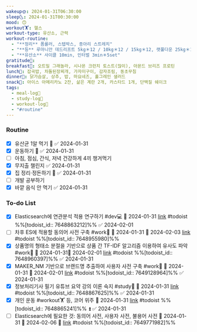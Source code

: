 ```yaml
---
wakeup🌞: 2024-01-31T06:30:00
sleep🌜: 2024-01-31T00:30:00
mood: 🙃
workout🏋️: 헬스
workout-type: 유산소, 근력
workout-routine:
  - "**정리** 폼롤러, 스텝박스, 종아리 스트레치"
  - "**등** 루마니안 데드리프트 5kg＊12 / 10kg＊12 / 15kg＊12, 랫풀다운 25kg＊12＊3set, 어시스트 풀업 102.5kg＊12＊3set "
  - "**유산소** 사이클 10min, 인터벌 3min＊5set"
gratitude🙏: 
breakfast🍳: 오트밀 그래놀라, 시나몬 크런치 토스트(많이), 아몬드 브리즈 프로틴
lunch🍚: 잡곡밥, 차돌된장찌개, 가자미구이, 감자조림, 동초무침
dinner🥗: 닭가슴살, 상추, 밥, 마요네즈, 홀그레인 샐러드
snack🍬: 아이스 아메리카노 2잔, 삶은 계란 2개, 카스타드 1개, 단백질 쉐이크
tags:
  - meal-log📝
  - study-log📓
  - workout-log💪
  - "#routine"
---
```

### Routine 
- [x] 유산균 1알 먹기 🔼 ✅ 2024-01-31
- [x] 운동하기 🔼 ✅ 2024-01-31
- [ ] 아침, 점심, 간식, 저녁 건강하게 4끼 챙겨먹기
- [x] 무지출 챌린지 ✅ 2024-01-31
- [x] 집 정리·정돈하기 🔼 ✅ 2024-01-31
- [ ] 개발 공부하기
- [x] 바깥 음식 안 먹기 ✅ 2024-01-31

### To-do List 
- [x] Elasticsearch에 연관분석 적용 연구하기 #dev💻 📅 2024-01-31 [link](https://todoist.com/showTask?id=7648863212) #todoist  %%[todoist_id:: 7648863212]%% ✅ 2024-02-01
- [ ] 차후 ES에 적용할 동의어 사전 구축 #work🏢 🛫 2024-01-31 📅 2024-02-03 [link](https://todoist.com/showTask?id=7648955980) #todoist  %%[todoist_id:: 7648955980]%%
- [x] 상품명의 형태소 분절을 기반으로 상품 간 TF-IDF 알고리즘 이용하여 유사도 파악 #work🏢 🛫 2024-01-31📅 2024-02-01 [link](https://todoist.com/showTask?id=7648960397) #todoist  %%[todoist_id:: 7648960397]%% ✅ 2024-01-31
- [x] MAKER_NM 기반으로 브랜드명 추출하여 사용자 사전 구축 #work🏢 🛫 2024-01-31 📅 2024-02-01 [link](https://todoist.com/showTask?id=7649128964) #todoist  %%[todoist_id:: 7649128964]%% ✅ 2024-01-31
- [x] 정보처리기사 필기 유튜브 요약 강의 이론 숙지 #study📓 📅 2024-01-31 [link](https://todoist.com/showTask?id=7648867625) #todoist  %%[todoist_id:: 7648867625]%% ✅ 2024-01-31
- [x] 개인 운동 #workout🏋️ 등, 코어 위주 📅 2024-01-31 [link](https://todoist.com/showTask?id=7648865241) #todoist  %%[todoist_id:: 7648865241]%% ⏫ ✅ 2024-01-31
- [ ] Elasticsearch에 필요한 것: 동의어 사전, 사용자 사전, 불용어 사전 🛫 2024-01-31 📅 2024-02-06 🔼 [link](https://todoist.com/showTask?id=7649771982) #todoist  %%[todoist_id:: 7649771982]%%
